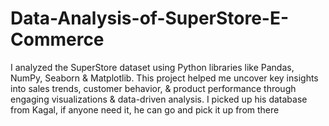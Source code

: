 # Data-Analysis-of-SuperStore-E-Commerce
I analyzed the SuperStore dataset using Python libraries like Pandas, NumPy, Seaborn &amp; Matplotlib. This project helped me uncover key insights into sales trends, customer behavior, &amp; product performance through engaging visualizations &amp; data-driven analysis. I picked up his database from Kagal, if anyone need it, he can go and pick it up from there
